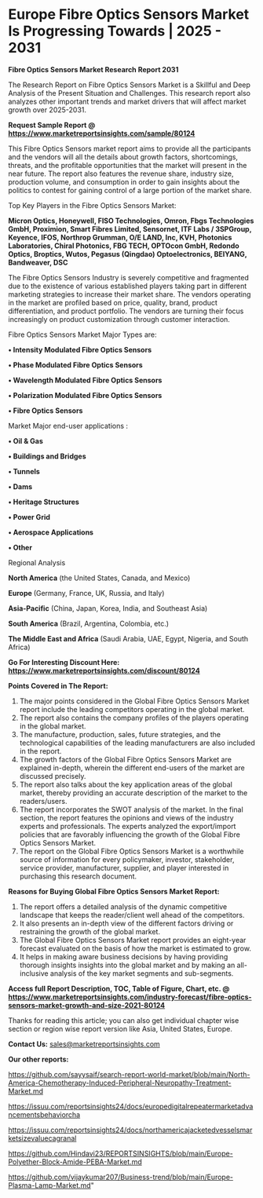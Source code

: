 # Europe Fibre Optics Sensors Market Is Progressing Towards | 2025 - 2031

<strong>Fibre Optics Sensors Market Research Report 2031</strong>

The Research Report on Fibre Optics Sensors Market is a Skillful and Deep Analysis of the Present Situation and Challenges. This research report also analyzes other important trends and market drivers that will affect market growth over 2025-2031.

<strong>Request Sample Report @ <a href=https://www.marketreportsinsights.com/sample/80124>https://www.marketreportsinsights.com/sample/80124</a></strong>

This Fibre Optics Sensors market report aims to provide all the participants and the vendors will all the details about growth factors, shortcomings, threats, and the profitable opportunities that the market will present in the near future. The report also features the revenue share, industry size, production volume, and consumption in order to gain insights about the politics to contest for gaining control of a large portion of the market share.

Top Key Players in the Fibre Optics Sensors Market:

<strong>Micron Optics, Honeywell, FISO Technologies, Omron, Fbgs Technologies GmbH, Proximion, Smart Fibres Limited, Sensornet, ITF Labs / 3SPGroup, Keyence, IFOS, Northrop Grumman, O/E LAND, Inc, KVH, Photonics Laboratories, Chiral Photonics, FBG TECH, OPTOcon GmbH, Redondo Optics, Broptics, Wutos, Pegasus (Qingdao) Optoelectronics, BEIYANG, Bandweaver, DSC</strong>

The Fibre Optics Sensors Industry is severely competitive and fragmented due to the existence of various established players taking part in different marketing strategies to increase their market share. The vendors operating in the market are profiled based on price, quality, brand, product differentiation, and product portfolio. The vendors are turning their focus increasingly on product customization through customer interaction.

Fibre Optics Sensors Market Major Types are:

<strong>• Intensity Modulated Fibre Optics Sensors

• Phase Modulated Fibre Optics Sensors

• Wavelength Modulated Fibre Optics Sensors

• Polarization Modulated Fibre Optics Sensors

• Fibre Optics Sensors</strong>

Market Major end-user applications :

<strong>• Oil & Gas

• Buildings and Bridges

• Tunnels

• Dams

• Heritage Structures

• Power Grid

• Aerospace Applications

• Other</strong>

Regional Analysis

</u><strong><b>North America</b></strong> (the United States, Canada, and Mexico)

<strong><b>Europe </b></strong>(Germany, France, UK, Russia, and Italy)

<strong><b>Asia-Pacific</b></strong> (China, Japan, Korea, India, and Southeast Asia)

<strong><b>South America</b></strong> (Brazil, Argentina, Colombia, etc.)

<strong><b>The Middle East and Africa</b></strong> (Saudi Arabia, UAE, Egypt, Nigeria, and South Africa)

<strong>Go For Interesting Discount Here: <a href=https://www.marketreportsinsights.com/discount/80124>https://www.marketreportsinsights.com/discount/80124</a></strong>

<strong>Points Covered in The Report:</strong>
<ol>
  <li>The major points considered in the Global Fibre Optics Sensors Market report include the leading competitors operating in the global market.</li>
  <li>The report also contains the company profiles of the players operating in the global market.</li>
  <li>The manufacture, production, sales, future strategies, and the technological capabilities of the leading manufacturers are also included in the report.</li>
  <li>The growth factors of the Global Fibre Optics Sensors Market are explained in-depth, wherein the different end-users of the market are discussed precisely.</li>
  <li>The report also talks about the key application areas of the global market, thereby providing an accurate description of the market to the readers/users.</li>
  <li>The report incorporates the SWOT analysis of the market. In the final section, the report features the opinions and views of the industry experts and professionals. The experts analyzed the export/import policies that are favorably influencing the growth of the Global Fibre Optics Sensors Market.</li>
  <li>The report on the Global Fibre Optics Sensors Market is a worthwhile source of information for every policymaker, investor, stakeholder, service provider, manufacturer, supplier, and player interested in purchasing this research document.</li>
</ol>
<strong>Reasons for Buying Global Fibre Optics Sensors Market Report:</strong>

<ol>
  <li>The report offers a detailed analysis of the dynamic competitive landscape that keeps the reader/client well ahead of the competitors.</li>
  <li>It also presents an in-depth view of the different factors driving or restraining the growth of the global market.</li>
  <li>The Global Fibre Optics Sensors Market report provides an eight-year forecast evaluated on the basis of how the market is estimated to grow.</li>
  <li>It helps in making aware business decisions by having providing thorough insights insights into the global market and by making an all-inclusive analysis of the key market segments and sub-segments.</li>
</ol>
<strong>Access full Report Description, TOC, Table of Figure, Chart, etc. @ <a href=https://www.marketreportsinsights.com/industry-forecast/fibre-optics-sensors-market-growth-and-size-2021-80124>https://www.marketreportsinsights.com/industry-forecast/fibre-optics-sensors-market-growth-and-size-2021-80124</a></strong>


Thanks for reading this article; you can also get individual chapter wise section or region wise report version like Asia, United States, Europe.

<strong>Contact Us:</strong>
sales@marketreportsinsights.com

<strong>Our other reports:</strong>

<a href=https://github.com/sayysaif/search-report-world-market/blob/main/North-America-Chemotherapy-Induced-Peripheral-Neuropathy-Treatment-Market.md>https://github.com/sayysaif/search-report-world-market/blob/main/North-America-Chemotherapy-Induced-Peripheral-Neuropathy-Treatment-Market.md</a>

<a href=https://issuu.com/reportsinsights24/docs/europedigitalrepeatermarketadvancementsbehaviorcha>https://issuu.com/reportsinsights24/docs/europedigitalrepeatermarketadvancementsbehaviorcha</a>

<a href=https://issuu.com/reportsinsights24/docs/northamericajacketedvesselsmarketsizevaluecagranal>https://issuu.com/reportsinsights24/docs/northamericajacketedvesselsmarketsizevaluecagranal</a>

<a href=https://github.com/Hindavi23/REPORTSINSIGHTS/blob/main/Europe-Polyether-Block-Amide-PEBA-Market.md>https://github.com/Hindavi23/REPORTSINSIGHTS/blob/main/Europe-Polyether-Block-Amide-PEBA-Market.md</a>

<a href=https://github.com/vijaykumar207/Business-trend/blob/main/Europe-Plasma-Lamp-Market.md>https://github.com/vijaykumar207/Business-trend/blob/main/Europe-Plasma-Lamp-Market.md</a>"
